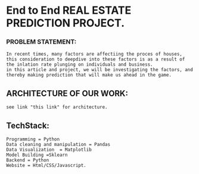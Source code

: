 # End to End REAL ESTATE PREDICTION PROJECT.

### PROBLEM STATEMENT:
    In recent times, many factors are affectiing the proces of houses, this consideration to deepdive into these factors is as a result of the inlation rate plunging on individuals and business.
    in this article and project, we will be investigating the factors, and thereby making prediction that will make us ahead in the game.
## ARCHITECTURE OF OUR WORK:
    see link "this link" for architecture.

## TechStack:
    Programming = Python
    Data cleaning and manipulation = Pandas
    Data Visualization  = Matplotlib
    Model Building =Sklearn
    Backend = Python
    Website = Html/CSS/Javascript.
